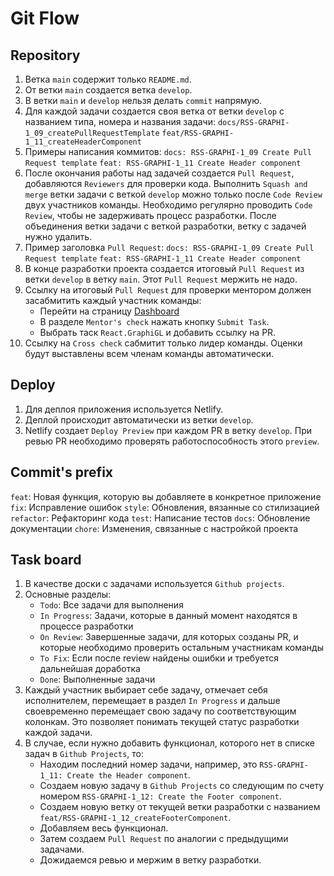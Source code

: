 # Git Flow



## Repository

1. Ветка `main` содержит только `README.md`.
2. От ветки `main` создается ветка `develop`.
3. В ветки `main` и `develop` нельзя делать `commit` напрямую.
4. Для каждой задачи создается своя ветка от ветки `develop` с названием типа, номера и названия задачи:
   `docs/RSS-GRAPHI-1_09_createPullRequestTemplate`
   `feat/RSS-GRAPHI-1_11_createHeaderComponent`
5. Примеры написания коммитов:
   `docs: RSS-GRAPHI-1_09 Create Pull Request template`
   `feat: RSS-GRAPHI-1_11 Create Header component`
6. После окончания работы над задачей создается `Pull Request`, добавляются `Reviewers` для проверки кода. Выполнить `Squash and merge` ветки задачи с веткой `develop` можно только после `Code Review` двух участников команды. Необходимо регулярно проводить `Code Review`, чтобы не задерживать процесс разработки. После объединения ветки задачи с веткой разработки, ветку с задачей нужно удалить.
7. Пример заголовка `Pull Request`:
   `docs: RSS-GRAPHI-1_09 Create Pull Request template`
   `feat: RSS-GRAPHI-1_11 Create Header component`
8. В конце разработки проекта создается итоговый `Pull Request` из ветки `develop` в ветку `main`. Этот `Pull Request` мержить не надо.
9. Ссылку на итоговый `Pull Request` для проверки ментором должен засабмитить каждый участник команды:
   - Перейти на страницу [Dashboard](https://app.rs.school/course/student/dashboard?course=react-2024-q3)
   - В разделе `Mentor's check` нажать кнопку `Submit Task`.
   - Выбрать таск `React.GraphiGL` и добавить ссылку на PR.
10. Ссылку на `Cross check` сабмитит только лидер команды. Оценки будут выставлены всем членам команды автоматически.

## Deploy

1. Для деплоя приложения используется Netlify.
2. Деплой происходит автоматически из ветки `develop`.
3. Netlify создает `Deploy Preview` при каждом PR в ветку `develop`. При ревью PR необходимо проверять работоспособность этого `preview`.

## Commit's prefix

`feat`: Новая функция, которую вы добавляете в конкретное приложение
`fix`: Исправление ошибок
`style`: Обновления, вязанные со стилизацией
`refactor`: Рефакторинг кода
`test`: Написание тестов
`docs`: Обновление документации
`chore`: Изменения, связанные с настройкой проекта

## Task board
1. В качестве доски с задачами используется `Github projects`.
2. Основные разделы:
   - `Todo`: Все задачи для выполнения
   - `In Progress`: Задачи, которые в данный момент находятся в процессе разработки
   - `On Review`: Завершенные задачи, для которых созданы PR, и которые необходимо проверить остальным участникам команды
   - `To Fix`: Если после review найдены ошибки и требуется дальнейшая доработка
   - `Done`: Выполненные задачи
3. Каждый участник выбирает себе задачу, отмечает себя исполнителем, перемещает в раздел `In Progress` и дальше своевременно перемещает свою задачу по соответствующим колонкам. Это позволяет понимать текущей статус разработки каждой задачи.
4. В случае, если нужно добавить функционал, которого нет в списке задач в `Github Projects`, то:
   - Находим последний номер задачи, например, это `RSS-GRAPHI-1_11: Create the Header component`. 
   - Создаем новую задачу в `Github Projects` со следующим по счету номером `RSS-GRAPHI-1_12: Create the Footer component`. 
   - Создаем новую ветку от текущей ветки разработки с названием `feat/RSS-GRAPHI-1_12_createFooterComponent`. 
   - Добавляем весь функционал.
   - Затем создаем `Pull Request` по аналогии с предыдущими задачами.
   - Дожидаемся ревью и мержим в ветку разработки.
